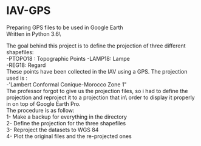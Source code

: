 # IAV-GPS
Preparing GPS files to be used in Google Earth\
Written in Python 3.6\

The goal behind this project is to define the projection of three different shapefiles:\
    -PTOPO18 : Topographic Points
    -LAMP18: Lampe\
    -REG18: Regard\
These points have been collected in the IAV using a GPS. The projection used is :\
    -'Lambert Conformal Conique-Morocco Zone 1"\
The professor forgot to give us the projection files, so i had to define the projection and reproject it to a projection that in\ order to display it properly in on top of Google Earth Pro.\
The procedure is as follow:\
    1- Make a backup for everything in the directory\
    2- Define the projection for the three shapefiles\
    3- Reproject the datasets to WGS 84\
    4- Plot the original files and the re-projected ones
